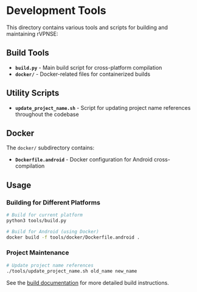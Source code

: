 # Development Tools

This directory contains various tools and scripts for building and maintaining rVPNSE:

## Build Tools

- **`build.py`** - Main build script for cross-platform compilation
- **`docker/`** - Docker-related files for containerized builds

## Utility Scripts

- **`update_project_name.sh`** - Script for updating project name references throughout the codebase

## Docker

The `docker/` subdirectory contains:
- **`Dockerfile.android`** - Docker configuration for Android cross-compilation

## Usage

### Building for Different Platforms

```bash
# Build for current platform
python3 tools/build.py

# Build for Android (using Docker)
docker build -f tools/docker/Dockerfile.android .
```

### Project Maintenance

```bash
# Update project name references
./tools/update_project_name.sh old_name new_name
```

See the [build documentation](../docs/05-build/) for more detailed build instructions.
